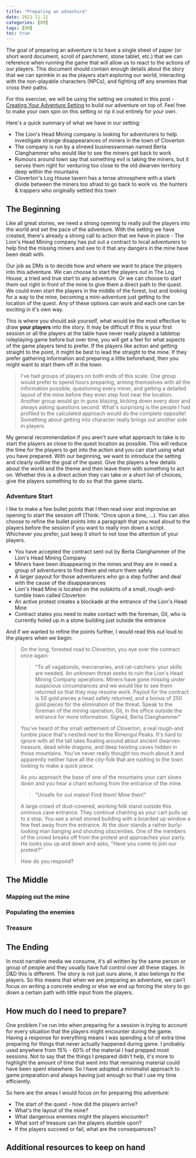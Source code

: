 ```yaml
---
title: "Preparing an adventure"
date: 2021-11-11
categories: [DM]
tags: [DM]
toc: true
---
```


The goal of preparing an adventure is to have a single sheet of paper (or short word document, scroll of parchment, stone tablet, etc.) that we can reference when running the game that will allow us to react to the actions of our players. This document should contain enough details about the story that we can sprinkle in as the players start exploring our world, interacting with the non-playable characters (NPCs), and fighting off any enemies that cross their paths.

For this exercise, we will be using the setting we created in this post - [Creating Your Adventure Setting](../_posts/2021-10-29-Creating-adventure-setting.md) to build our adventure on top of. Feel free to make your own spin on this setting or rip it out entirely for your own.

Here's a quick summary of what we have in our setting:

- The Lion's Head Mining company is looking for adventurers to help investigate strange disappearances of miners in the town of Cloverton
- The company is run by a shrewd businesswoman named Berta Clanghammer who would like to see the miners get back to work
- Rumours around town say that something evil is taking the miners, but it serves them right for venturing too close to the old dwarven territory deep within the mountains
- Cloverton's Log House tavern has a tense atmosphere with a stark divide between the miners too afraid to go back to work vs. the hunters & trappers who originally settled this town

## The Beginning

Like all great stories, we need a strong opening to really pull the players into the world and set the pace of the adventure. With the setting we have created, there's already a strong call to action that we have in place - The Lion's Head Mining company has put out a contract to local adventurers to help find the missing miners and see to it that any dangers in the mine have been dealt with.

Our job as DMs is to decide how and where we want to place the players into this adventure. We can choose to start the players out in The Log House, a tried and true start to any adventure. Or we can choose to start them out right in front of the mine to give them a direct path to the quest. We could even start the players in the middle of the forest, lost and looking for a way to the mine, becoming a mini-adventure just getting to the location of the quest. Any of these options can work and each one can be exciting in it's own way.

This is where you should ask yourself, what would be the most effective to draw **your players** into the story. It may be difficult if this is your first session or all the players at the table have never really played a tabletop roleplaying game before but over time, you will get a feel for what aspects of the game players tend to prefer. If the players like action and getting straight to the point, it might be best to lead the straight to the mine. If they prefer gathering information and preparing a little beforehand, then you might want to start them off in the town.

> I've had groups of players on both ends of this scale. One group would prefer to spend hours preparing, arming themselves with all the information possible, questioning every miner, and getting a detailed layout of the mine before they even step foot near the location. Another group would go in guns blazing, kicking down every door and always asking questions second. What's surprising is the people I had profiled to the calculated approach would do the complete opposite! Something about getting into character really brings out another side in players.

My general recommendation if you aren't sure what approach to take is to start the players as close to the quest location as possible. This will reduce the time for the players to get into the action and you can start using what you have prepared. With our beginning, we want to introduce the setting and clearly outline the goal of the quest. Give the players a few details about the world and the theme and then leave them with something to act on. Whether this is a direct action they can take or a short list of choices, give the players something to do so that the game starts.

### Adventure Start

I like to make a few bullet points that I then read over and improvise an opening to start the session off (Think: "Once upon a time, ...). You can also choose to refine the bullet points into a paragraph that you read aloud to the players before the session if you want to really iron down a script. Whichever you prefer, just keep it short to not lose the attention of your players.

- You have accepted the contract sent out by Berta Clanghammer of the Lion's Head Mining Company
- Miners have been disappearing in the mines and they are in need a group of adventurers to find them and return them safely
- A larger payout for those adventurers who go a step further and deal with the cause of the disappearances
- Lion's Head Mine is located on the outskirts of a small, rough-and-tumble town called Cloverton
- An active protest creates a blockade at the entrance of the Lion's Head Mine
- Contract states you need to make contact with the foreman, Gil, who is currently holed up in a stone building just outside the entrance

And if we wanted to refine the points further, I would read this out loud to the players when we begin:

> On the long, forested road to Cloverton, you eye over the contract once again:
>
>>"To all vagabonds, mercenaries, and rat-catchers: your skills are needed. An unknown threat seeks to ruin the Lion's Head Mining Company operations. Miners have gone missing under suspicious circumstances and we would like to see them returned so that they may resume work. Payout for the contract is 50 gold pieces a head safely returned, and a bonus of 250 gold pieces for the elimination of the threat. Speak to the foreman of the mining operation, Gil, in the office outside the entrance for more information. Signed, Berta Clanghammer"
>
>You've heard of the small settlement of Cloverton, a real rough-and tumble place that's nestled next to the Rimengul Peaks. It's hard to ignore with all the tall tales floating around about ancient dwarven treasure, dead white dragons, and deep twisting caves hidden in those mountains. You've never really thought too much about it and apparently neither have all the city-folk that are rushing to the town looking to make a quick piece.
>
>As you approach the base of one of the mountains your cart slows down and you hear a chant echoing from the entrance of the mine.
>>"Unsafe for out mates! Find them! Mine then!"
>
>A large crowd of dust-covered, working folk stand outside this ominous cave entrance. They continue chanting as your cart pulls up to a stop. You see a small stoned building with a boarded up window a few feet away from the entrance. At the door stands a rather burly-looking man banging and shouting obscenities. One of the members of the crowd breaks off from the protest and approaches your party. He looks you up and down and asks, "Have you come to join our protest?"
>
> How do you respond?

## The Middle






### Mapping out the mine


### Populating the enemies


### Treasure



## The Ending

In most narrative media we consume, it's all written by the same person or group of people and they usually have full control over all these stages. In D&D this is different. The story is not just ours alone, it also belongs to the players. So this means that when we are preparing an adventure, we can't focus on writing a concrete ending or else we end up forcing the story to go down a certain path with little input from the players.














## How much do I need to prepare?

One problem I've run into when preparing for a session is trying to account for every situation that the players might encounter during the game. Having a response for everything means I was spending a lot of extra time preparing for things that never actually happened during game. I probably used anywhere from 15% - 60% of the material I had prepped most sessions. Not to say that the things I prepared didn't help, it's more to highlight the amount of time that went into that remaining material could have been spent elsewhere. So I have adopted a minimalist approach to game preparation and always having just enough so that I use my time efficiently.

So here are the areas I would focus on for preparing this adventure:

- The start of the quest - how did the players arrive?
- What's the layout of the mine?
- What dangerous enemies might the players encounter?
- What sort of treasure can the players stumble upon?
- If the players succeed or fail, what are the consequences?



## Additional resources to keep on hand